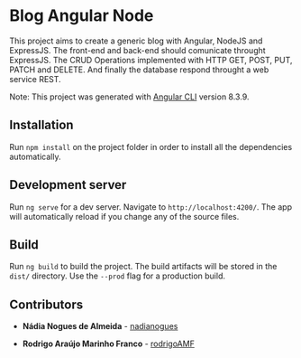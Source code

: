 # Blog Angular Node

This project aims to create a generic blog with Angular, NodeJS and ExpressJS. The front-end and back-end should comunicate throught ExpressJS. The CRUD Operations implemented with HTTP GET, POST, PUT, PATCH and DELETE. And finally the database respond throught a web service REST. 

Note: This project was generated with [Angular CLI](https://github.com/angular/angular-cli) version 8.3.9.

## Installation

Run `npm install` on the project folder in order to install all the dependencies automatically.

## Development server

Run `ng serve` for a dev server. Navigate to `http://localhost:4200/`. The app will automatically reload if you change any of the source files.

## Build

Run `ng build` to build the project. The build artifacts will be stored in the `dist/` directory. Use the `--prod` flag for a production build.

## Contributors
* **Nádia Nogues de Almeida** - [nadianogues](https://github.com/nadianogues)

* **Rodrigo Araújo Marinho Franco** - [rodrigoAMF](https://github.com/rodrigoAMF)

